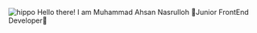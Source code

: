 ![hippo](https://giphy.com/embed/3ornk57KwDXf81rjWM")
Hello there! 
I am Muhammad Ahsan Nasrulloh
🙌Junior FrontEnd Developer🙌 

<!---
MuhammadAhsandev/MuhammadAhsandev is a ✨ special ✨ repository because its `README.md` (this file) appears on your GitHub profile.
You can click the Preview link to take a look at your changes.
--->
